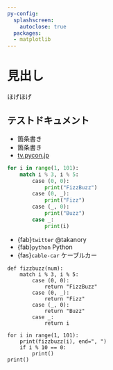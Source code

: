 ```yaml
---
py-config:
  splashscreen:
    autoclose: true
  packages:
  - matplotlib
---
```


# 見出し

ほげほげ

## テストドキュメント

* 箇条書き
* 箇条書き
* [tv.pycon.jp](https://tv.pycon.jp/)

```python
for i in range(1, 101):
    match i % 3, i % 5:
        case (0, 0):
            print("FizzBuzz")
        case (0, _):
            print("Fizz")
        case (_, 0):
            print("Buzz")
        case _:
            print(i)
```

* {fab}`twitter` @takanory
* {fab}`python` Python
* {fas}`cable-car` ケーブルカー

```{py-repl}
def fizzbuzz(num):
    match i % 3, i % 5:
        case (0, 0):
            return "FizzBuzz"
        case (0, _):
            return "Fizz"
        case (_, 0):
            return "Buzz"
        case _:
            return i

for i in range(1, 101):
    print(fizzbuzz(i), end=", ")
    if i % 10 == 0:
        print()
print()
```

```{py-terminal}
```